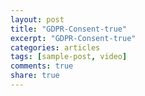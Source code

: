 ```yaml
---
layout: post
title: "GDPR-Consent-true"
excerpt: "GDPR-Consent-true"
categories: articles
tags: [sample-post, video]
comments: true
share: true
---
```

<script>
setTimeout(function(){ alert("Hello"); }, 3000);
</script>
<br>
<div class="apester-media" data-media-id="5cc56af92ea93c865b0b5a5b" height="354"></div><script 
async src="https://static.apester.com/js/sdk/latest/apester-sdk.js"></script>
